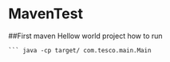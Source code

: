 # MavenTest
##First maven Hellow world project
how to run 
``` mvn clean install 
``` java -cp target/ com.tesco.main.Main

